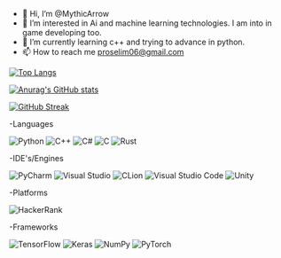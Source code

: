 - 👋 Hi, I’m @MythicArrow 
- 👀 I’m interested in Ai and machine learning technologies. I am into in game developing too.
- 🌱 I’m currently learning c++ and trying to advance in python.
- 📫 How to reach me proselim06@gmail.com

[![Top Langs](https://github-readme-stats.vercel.app/api/top-langs/?username=MythicArrow)](https://github.com/anuraghazra/github-readme-stats)

[![Anurag's GitHub stats](https://github-readme-stats.vercel.app/api?username=MythicArrow&show_icons=true)](https://github.com/anuraghazra/github-readme-stats)

[![GitHub Streak](https://streak-stats.demolab.com/?user=MythicArrow)](https://git.io/streak-stats)

-Languages

![Python](https://img.shields.io/badge/python-3670A0?style=for-the-badge&logo=python&logoColor=ffdd54)  ![C++](https://img.shields.io/badge/c++-%2300599C.svg?style=for-the-badge&logo=c%2B%2B&logoColor=white) ![C#](https://img.shields.io/badge/c%23-%23239120.svg?style=for-the-badge&logo=csharp&logoColor=white) ![C](https://img.shields.io/badge/c-%2300599C.svg?style=for-the-badge&logo=c&logoColor=white) ![Rust](https://img.shields.io/badge/rust-%23000000.svg?style=for-the-badge&logo=rust&logoColor=white)

-IDE's/Engines
 
 ![PyCharm](https://img.shields.io/badge/pycharm-143?style=for-the-badge&logo=pycharm&logoColor=black&color=black&labelColor=green)  ![Visual Studio](https://img.shields.io/badge/Visual%20Studio-5C2D91.svg?style=for-the-badge&logo=visual-studio&logoColor=white) ![CLion](https://img.shields.io/badge/CLion-black?style=for-the-badge&logo=clion&logoColor=white) ![Visual Studio Code](https://img.shields.io/badge/Visual%20Studio%20Code-0078d7.svg?style=for-the-badge&logo=visual-studio-code&logoColor=white) ![Unity](https://img.shields.io/badge/unity-%23000000.svg?style=for-the-badge&logo=unity&logoColor=white)  

 -Platforms

![HackerRank](https://img.shields.io/badge/-Hackerrank-2EC866?style=for-the-badge&logo=HackerRank&logoColor=white)   

-Frameworks

![TensorFlow](https://img.shields.io/badge/TensorFlow-%23FF6F00.svg?style=for-the-badge&logo=TensorFlow&logoColor=white) ![Keras](https://img.shields.io/badge/Keras-%23D00000.svg?style=for-the-badge&logo=Keras&logoColor=white) ![NumPy](https://img.shields.io/badge/numpy-%23013243.svg?style=for-the-badge&logo=numpy&logoColor=white)
![PyTorch](https://img.shields.io/badge/PyTorch-%23EE4C2C.svg?style=for-the-badge&logo=PyTorch&logoColor=white)





